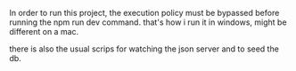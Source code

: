 In order to run this project, the execution policy must be bypassed before running the npm run dev command. that's how i run it in windows, might be different on a mac.

there is also the usual scrips for watching the json server and to seed the db.
